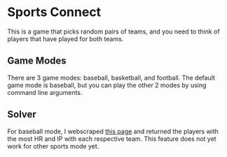 # Sports Connect

This is a game that picks random pairs of teams, and you need to think of players that have played for both teams.

## Game Modes

There are 3 game modes: baseball, basketball, and football. The default game mode is baseball, but you can play the other 2 modes by using command line arguments.

## Solver

For baseball mode, I webscraped [this page](https://www.baseball-reference.com/friv/multifranchise.cgi) and returned the players with the most HR and IP with each respective team. This feature does not yet work for other sports mode yet.